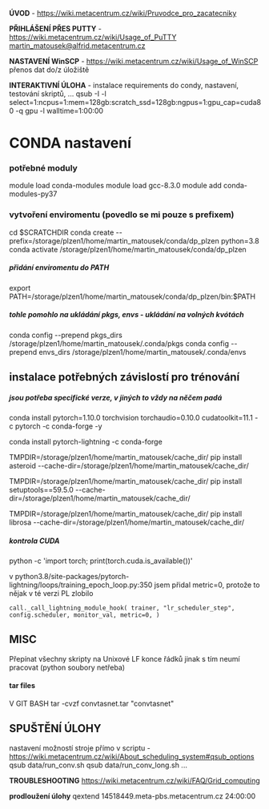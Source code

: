 <b>ÚVOD</b> - https://wiki.metacentrum.cz/wiki/Pruvodce_pro_zacatecniky

<b>PŘIHLÁŠENÍ PŘES PUTTY</b> - https://wiki.metacentrum.cz/wiki/Usage_of_PuTTY
martin_matousek@alfrid.metacentrum.cz

<b>NASTAVENÍ WinSCP</b> - https://wiki.metacentrum.cz/wiki/Usage_of_WinSCP
přenos dat do/z úložiště

<b>INTERAKTIVNÍ ÚLOHA</b> - instalace requirements do condy, nastavení, testování skriptů, ...
qsub -I -l select=1:ncpus=1:mem=128gb:scratch_ssd=128gb:ngpus=1:gpu_cap=cuda80 -q gpu -l walltime=1:00:00

# CONDA nastavení
### potřebné moduly
module load conda-modules
module load gcc-8.3.0
module add conda-modules-py37

### vytvoření enviromentu (povedlo se mi pouze s prefixem)
cd $SCRATCHDIR
conda create --prefix=/storage/plzen1/home/martin_matousek/conda/dp_plzen python=3.8
conda activate /storage/plzen1/home/martin_matousek/conda/dp_plzen

##### přidání enviromentu do PATH
export PATH=/storage/plzen1/home/martin_matousek/conda/dp_plzen/bin:$PATH

##### tohle pomohlo na ukládání pkgs, envs - ukládání na volných kvótách
conda config --prepend pkgs_dirs /storage/plzen1/home/martin_matousek/.conda/pkgs
conda config --prepend envs_dirs /storage/plzen1/home/martin_matousek/.conda/envs


## instalace potřebných závislostí pro trénování
##### jsou potřeba specifické verze, v jiných to vždy na něčem padá
conda install pytorch=1.10.0 torchvision torchaudio=0.10.0 cudatoolkit=11.1 -c pytorch -c conda-forge -y

conda install pytorch-lightning -c conda-forge

TMPDIR=/storage/plzen1/home/martin_matousek/cache_dir/ pip install asteroid --cache-dir=/storage/plzen1/home/martin_matousek/cache_dir/

TMPDIR=/storage/plzen1/home/martin_matousek/cache_dir/ pip install setuptools==59.5.0 --cache-dir=/storage/plzen1/home/martin_matousek/cache_dir/

TMPDIR=/storage/plzen1/home/martin_matousek/cache_dir/ pip install librosa --cache-dir=/storage/plzen1/home/martin_matousek/cache_dir/

##### kontrola CUDA
python -c 'import torch; print(torch.cuda.is_available())'

v python3.8/site-packages/pytorch-lightning/loops/training_epoch_loop.py:350
jsem přidal metric=0, protože to nějak v té verzi PL zlobilo

`call._call_lightning_module_hook(
                    trainer,
                    "lr_scheduler_step",
                    config.scheduler,
                    monitor_val,
					metric=0,
                )`

## MISC
Přepínat všechny skripty na Unixové LF konce řádků jinak s tím neumí pracovat (python soubory netřeba)

#### tar files
V GIT BASH
tar -cvzf convtasnet.tar "convtasnet"

## SPUŠTĚNÍ ÚLOHY
nastavení možností stroje přímo v scriptu - https://wiki.metacentrum.cz/wiki/About_scheduling_system#qsub_options
qsub data/run_conv.sh
qsub data/run_conv_long.sh
...

<b>TROUBLESHOOTING</b> https://wiki.metacentrum.cz/wiki/FAQ/Grid_computing

<b>prodloužení úlohy</b>
qextend 14518449.meta-pbs.metacentrum.cz 24:00:00
